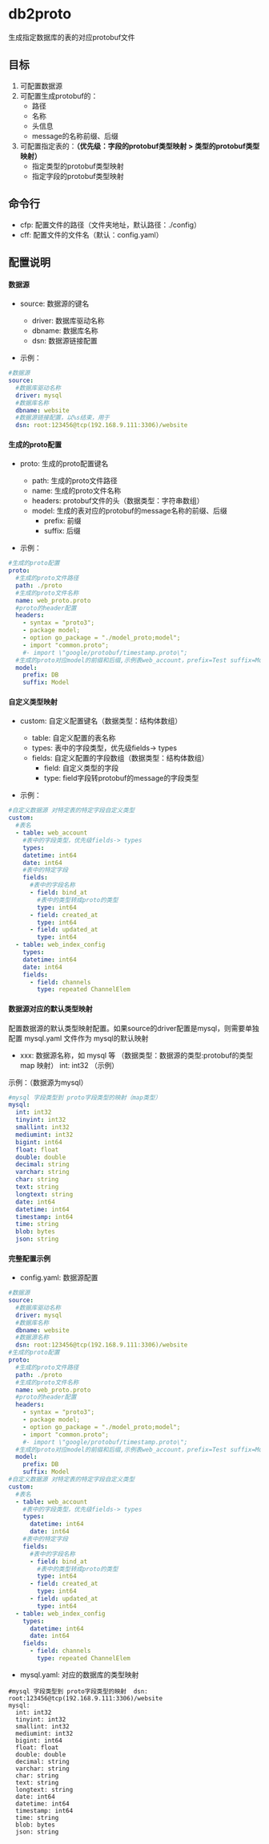 # db2proto

生成指定数据库的表的对应protobuf文件

## 目标

1. 可配置数据源
2. 可配置生成protobuf的：
    - 路径
    - 名称
    - 头信息
    - message的名称前缀、后缀
3. 可配置指定表的：**（优先级：字段的protobuf类型映射 > 类型的protobuf类型映射）**
    - 指定类型的protobuf类型映射
    - 指定字段的protobuf类型映射

## 命令行

- cfp: 配置文件的路径（文件夹地址，默认路径：./config）
- cff: 配置文件的文件名（默认：config.yaml）

## 配置说明

#### 数据源

- source: 数据源的键名
    - driver: 数据库驱动名称
    - dbname: 数据库名称
    - dsn: 数据源链接配置

- 示例：

```yaml
#数据源
source:
  #数据库驱动名称
  driver: mysql
  #数据库名称
  dbname: website
  #数据源链接配置，以%s结束，用于
  dsn: root:123456@tcp(192.168.9.111:3306)/website
```

#### 生成的proto配置

- proto: 生成的proto配置键名
    - path: 生成的proto文件路径
    - name: 生成的proto文件名称
    - headers: protobuf文件的头（数据类型：字符串数组）
    - model: 生成的表对应的protobuf的message名称的前缀、后缀
        - prefix: 前缀
        - suffix: 后缀

- 示例：

```yaml
#生成的proto配置
proto:
  #生成的proto文件路径
  path: ./proto
  #生成的proto文件名称
  name: web_proto.proto
  #proto的header配置
  headers:
    - syntax = "proto3";
    - package model;
    - option go_package = "./model_proto;model";
    - import "common.proto";
    #- import \"google/protobuf/timestamp.proto\";
  #生成的proto对应model的前缀和后缀,示例表web_account，prefix=Test suffix=Model，则生成TestWebAccountModel的proto的message
  model:
    prefix: DB
    suffix: Model
```

#### 自定义类型映射

- custom: 自定义配置键名（数据类型：结构体数组）
    - table: 自定义配置的表名称
    - types:  表中的字段类型，优先级fields-> types
    - fields: 自定义配置的字段数组（数据类型：结构体数组）
        - field: 自定义类型的字段
        - type: field字段转protobuf的message的字段类型

- 示例：

```yaml
#自定义数据源 对特定表的特定字段自定义类型
custom:
  #表名
  - table: web_account
    #表中的字段类型，优先级fields-> types
    types:
    datetime: int64
    date: int64
    #表中的特定字段
    fields:
      #表中的字段名称
      - field: bind_at
        #表中的类型转成proto的类型
        type: int64
      - field: created_at
        type: int64
      - field: updated_at
        type: int64
  - table: web_index_config
    types:
    datetime: int64
    date: int64
    fields:
      - field: channels
        type: repeated ChannelElem
```

#### 数据源对应的默认类型映射

配置数据源的默认类型映射配置。如果source的driver配置是mysql，则需要单独配置 mysql.yaml 文件作为 mysql的默认映射

- xxx: 数据源名称，如 mysql 等 （数据类型：数据源的类型:protobuf的类型 map 映射）
  int: int32 （示例）

示例：（数据源为mysql）

```yaml
#mysql 字段类型到 proto字段类型的映射（map类型）
mysql:
  int: int32
  tinyint: int32
  smallint: int32
  mediumint: int32
  bigint: int64
  float: float
  double: double
  decimal: string
  varchar: string
  char: string
  text: string
  longtext: string
  date: int64
  datetime: int64
  timestamp: int64
  time: string
  blob: bytes
  json: string
```

#### 完整配置示例

- config.yaml: 数据源配置

```yaml
#数据源
source:
  #数据库驱动名称
  driver: mysql
  #数据库名称
  dbname: website
  #数据源名称
  dsn: root:123456@tcp(192.168.9.111:3306)/website
#生成的proto配置
proto:
  #生成的proto文件路径
  path: ./proto
  #生成的proto文件名称
  name: web_proto.proto
  #proto的header配置
  headers:
    - syntax = "proto3";
    - package model;
    - option go_package = "./model_proto;model";
    - import "common.proto";
    #- import \"google/protobuf/timestamp.proto\";
  #生成的proto对应model的前缀和后缀,示例表web_account，prefix=Test suffix=Model，则生成TestWebAccountModel的proto的message
  model:
    prefix: DB
    suffix: Model
#自定义数据源 对特定表的特定字段自定义类型
custom:
  #表名
  - table: web_account
    #表中的字段类型，优先级fields-> types
    types:
      datetime: int64
      date: int64
    #表中的特定字段
    fields:
      #表中的字段名称
      - field: bind_at
        #表中的类型转成proto的类型
        type: int64
      - field: created_at
        type: int64
      - field: updated_at
        type: int64
  - table: web_index_config
    types:
      datetime: int64
      date: int64
    fields:
      - field: channels
        type: repeated ChannelElem
```

- mysql.yaml: 对应的数据库的类型映射

```
#mysql 字段类型到 proto字段类型的映射  dsn: root:123456@tcp(192.168.9.111:3306)/website
mysql:
  int: int32
  tinyint: int32
  smallint: int32
  mediumint: int32
  bigint: int64
  float: float
  double: double
  decimal: string
  varchar: string
  char: string
  text: string
  longtext: string
  date: int64
  datetime: int64
  timestamp: int64
  time: string
  blob: bytes
  json: string

```
